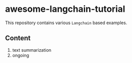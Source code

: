 # awesome-langchain-tutorial

This repository contains various `Langchain` based examples.


## Content

1. text summarization
2. ongoing


